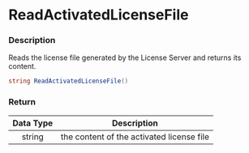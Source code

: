 # ReadActivatedLicenseFile

### Description

Reads the license file generated by the License Server and returns its content.

```c#
string ReadActivatedLicenseFile()
```

### Return

| Data Type | Description                               |
| :-------: | ----------------------------------------- |
|   string  | the content of the activated license file |
